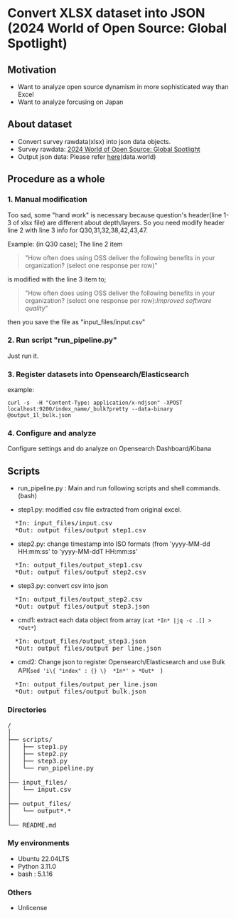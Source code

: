 # Convert XLSX dataset into JSON (2024 World of Open Source: Global Spotlight)

## Motivation
* Want to analyze open source dynamism in more sophisticated way than Excel
* Want to analyze forcusing on Japan 

## About dataset
* Convert survey rawdata(xlsx) into json data objects. 
* Survey rawdata:  [2024 World of Open Source: Global Spotlight](https://data.world/thelinuxfoundation/2024-world-of-open-source-global-spotlight) 
* Output json data: Please refer [here](https://data.world/maabou512/lf-2024-world-of-open-source-global-spotlight-json-data)(data.world)

## Procedure as a whole
### 1. Manual modification
Too sad, some "hand work" is necessary because question's header(line 1-3 of xlsx file) are different about depth/layers. So you need modify header line 2 with line 3 info for Q30,31,32,38,42,43,47.

Example: (in Q30 case);
The line 2 item 
> "How often does using OSS deliver the following benefits in your organization? (select one response per row)" 

is modified with the line 3 item to; 

> "How often does using OSS deliver the following benefits in your organization? (select one response per row):*Improved software quality*" 

then you save the file as "input_files/input.csv"

### 2. Run script "run_pipeline.py"
Just run it. 

### 3. Register datasets into Opensearch/Elasticsearch 
example:

```curl -s  -H "Content-Type: application/x-ndjson" -XPOST localhost:9200/index_name/_bulk?pretty --data-binary @output_1l_bulk.json```

### 4. Configure and analyze 
Configure settings and do analyze on Opensearch Dashboard/Kibana

## Scripts
* run_pipeline.py : Main and run following scripts and shell commands.(bash)  

* step1.py: modified csv file extracted from original excel.
<pre>
  *In: input_files/input.csv
  *Out: output_files/output_step1.csv
</pre>
* step2.py: change timestamp into ISO formats (from 'yyyy-MM-dd HH:mm:ss' to 'yyyy-MM-ddT HH:mm:ss'
<pre>
  *In: output_files/output_step1.csv
  *Out: output_files/output_step2.csv
</pre>
* step3.py: convert csv into json
<pre>
  *In: output_files/output_step2.csv
  *Out: output_files/output_step3.json
</pre>

* cmd1: extract each data object  from array (`cat *In* |jq -c .[] >  *Out*`)
<pre>
  *In: output_files/output_step3.json
  *Out: output_files/output_per_line.json
</pre>
* cmd2: Change json to register Opensearch/Elasticsearch and use Bulk API(`sed 'i\{ "index" : {} \}  *In*' > *Out*`　)
<pre>
  *In: output_files/output_per_line.json
  *Out: output_files/output_bulk.json
</pre>

### Directories
<pre>
/
│
├── scripts/
│   ├── step1.py
│   ├── step2.py
│   ├── step3.py
│   └── run_pipeline.py
│
├── input_files/
│   └── input.csv
│
├── output_files/
│   └── output*.*
│
└── README.md
</pre>

### My environments
* Ubuntu 22.04LTS
* Python 3.11.0 
* bash : 5.1.16

### Others
* Unlicense 